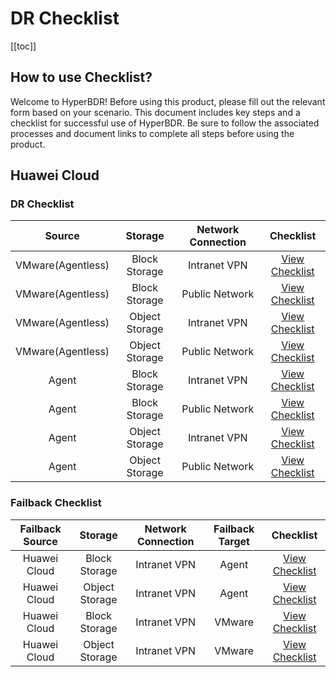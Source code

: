 # DR Checklist

[[toc]]

## How to use Checklist?

Welcome to HyperBDR! Before using this product, please fill out the relevant form based on your scenario. This document includes key steps and a checklist for successful use of HyperBDR. Be sure to follow the associated processes and document links to complete all steps before using the product.

## Huawei Cloud

### DR Checklist

| Source | Storage | Network Connection | Checklist |
|:--------:|:--------:|:--------:|:--------:|
| VMware(Agentless) | Block Storage | Intranet VPN | [View Checklist](https://docs.google.com/forms/d/1K5LeVfu81dCCB1ffbS9k9jIh06KS_TYMNrMpW7LHoic/prefill) |
| VMware(Agentless) | Block Storage | Public Network | [View Checklist](https://docs.google.com/forms/d/1EizT2S4nEZNUuH4pODSwVVSgzhlPo0GtDL4Ziujf694/prefill) |
| VMware(Agentless) | Object Storage | Intranet VPN | [View Checklist](https://docs.google.com/forms/d/1h2rUAtiZbuU7_Bi1MhexVBA9XxrrOrEhYfoyuforNTY/prefill) |
| VMware(Agentless) | Object Storage | Public Network | [View Checklist](https://docs.google.com/forms/d/1dwqdVi-pwDGYGkVMOVs2uhyiYm8PTQjUcV92PymM6i4/prefill) |
| Agent | Block Storage | Intranet VPN | [View Checklist](https://docs.google.com/forms/d/1ajJwet1toboe7j_113l0VrnrE8oMv6tIkkfFXZwYdNk/prefill) |
| Agent | Block Storage | Public Network | [View Checklist](https://docs.google.com/forms/d/1sejcbaNNzKrlvQemE0mHD7Z92VXGPVjiEUrxePwhmRU/prefill) |
| Agent | Object Storage | Intranet VPN | [View Checklist](https://docs.google.com/forms/d/1RxodRq6e5E4TlYOf2dcVHUXwxzPv2-HgMRmGLiiGwYM/prefill) |
| Agent | Object Storage | Public Network | [View Checklist](https://docs.google.com/forms/d/1pSLsAd2cTMACrxsPPVNkinLgtT-4mj4NjI2W3dun4cs/prefill) |

### Failback Checklist

| Failback Source | Storage | Network Connection | Failback Target | Checklist |
|:--------:|:--------:|:--------:|:--------:|:--------:|
| Huawei Cloud | Block Storage | Intranet VPN | Agent | [View Checklist](https://docs.google.com/forms/d/1ebFiOQF_JmsCGrSJlt0-6FZQpovotdXYtUi75xbOGdE/prefill) |
| Huawei Cloud | Object Storage | Intranet VPN | Agent | [View Checklist](https://docs.google.com/forms/d/11RXvrmiMQp7ZXVXLcOfU8eS_vihNNZpW7vyfD8NaOmg/prefill) |
| Huawei Cloud | Block Storage | Intranet VPN | VMware | [View Checklist](https://docs.google.com/forms/d/1a_T1FR2SC_dYBD8lEVpok93zN1Z3yuVpR5vuBp_6DcY/prefill) |
| Huawei Cloud | Object Storage | Intranet VPN | VMware | [View Checklist](https://docs.google.com/forms/d/1eK_o_Df3MaXYzVum5MGaLiiRt_5SglOQ-Q5yf_fUjAg/prefill) |